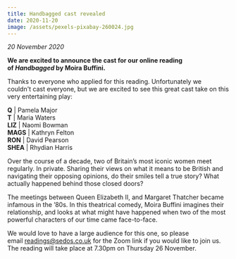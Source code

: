 ```yaml
---
title: Handbagged cast revealed
date: 2020-11-20
image: /assets/pexels-pixabay-260024.jpg
---
```

*20 November 2020*

**We are excited to announce the cast for our online reading of *Handbagged* by Moira Buffini.**

Thanks to everyone who applied for this reading. Unfortunately we couldn't cast everyone, but we are excited to see this great cast take on this very entertaining play:

**Q** | Pamela Major\
**T** | Maria Waters\
**LIZ** | Naomi Bowman\
**MAGS** | Kathryn Felton\
**RON** | David Pearson\
**SHEA** | Rhydian Harris

Over the course of a decade, two of Britain’s most iconic women meet regularly. In private. Sharing their views on what it means to be British and navigating their opposing opinions, do their smiles tell a true story? What actually happened behind those closed doors?

The meetings between Queen Elizabeth II, and Margaret Thatcher became infamous in the ’80s. In this theatrical comedy, Moira Buffini imagines their relationship, and looks at what might have happened when two of the most powerful characters of our time came face-to-face.

We would love to have a large audience for this one, so please email [readings@sedos.co.uk](mailto:readings@sedos.co.uk) for the Zoom link if you would like to join us. The reading will take place at 7.30pm on Thursday 26 November.